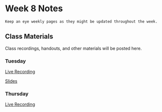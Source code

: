 Week 8 Notes
============================

```{note}
Keep an eye weekly pages as they might be updated throughout the week.
```

## Class Materials

Class recordings, handouts, and other materials will be posted here.

### Tuesday

[Live Recording]()

<a href="../resources/INF_134_W22_Week_8_Tu.pdf">Slides</a>

### Thursday

[Live Recording]()

